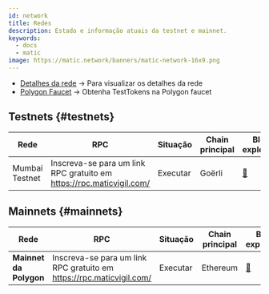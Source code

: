 ```yaml
---
id: network
title: Redes
description: Estado e informação atuais da testnet e mainnet.
keywords:
  - docs
  - matic
image: https://matic.network/banners/matic-network-16x9.png
---
```



- [Detalhes da rede](/docs/develop/network-details/network) -> Para visualizar os detalhes da rede
- [Polygon Faucet](https://faucet.polygon.technology/) -> Obtenha TestTokens na Polygon faucet


## Testnets {#testnets}
| Rede | RPC | Situação | Chain principal | Bloco explorador |
|-----------|------|----------------|----------------------------------------------------------------------------------------------------------------|------------------------------------|
| Mumbai Testnet | Inscreva-se para um link RPC gratuito em https://rpc.maticvigil.com/ | Executar | Goërli | [:ledger:](https://mumbai.polygonscan.com/) |


## Mainnets {#mainnets}
| Rede | RPC | Situação | Chain principal | Bloco explorador |
|---------------|------|------------|------------------------------------------------------------------------------|-------------------------------------
| **Mainnet da Polygon** | Inscreva-se para um link RPC gratuito em https://rpc.maticvigil.com/ | Executar | Ethereum | [:ledger:](https://polygonscan.com/) |


